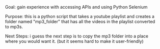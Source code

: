 Goal: gain experience with accessing APIs and using Python Selenium

Purpose: this is a python script that takes a youtube playlist and creates a folder named "mp3_folder" that has all the videos in the playlist converted to mp3s. 

Next Steps: i guess the next step is to copy the mp3 folder into a place where you would want it. (but it seems hard to make it user-friendly)
